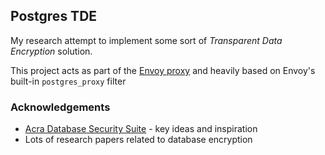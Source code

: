 ## Postgres TDE

My research attempt to implement some sort of _Transparent Data Encryption_ solution.

This project acts as part of the [Envoy proxy](https://github.com/envoyproxy/envoy) and heavily based on Envoy's built-in `postgres_proxy` filter

### Acknowledgements
- [Acra Database Security Suite](https://github.com/cossacklabs/acra) - key ideas and inspiration
- Lots of research papers related to database encryption
